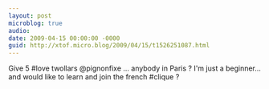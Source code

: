 ```yaml
---
layout: post
microblog: true
audio: 
date: 2009-04-15 00:00:00 -0000
guid: http://xtof.micro.blog/2009/04/15/t1526251087.html
---
```

Give 5 #love twollars @pignonfixe ... anybody in Paris ? I'm just a beginner... and would like to learn and join the french #clique ?
